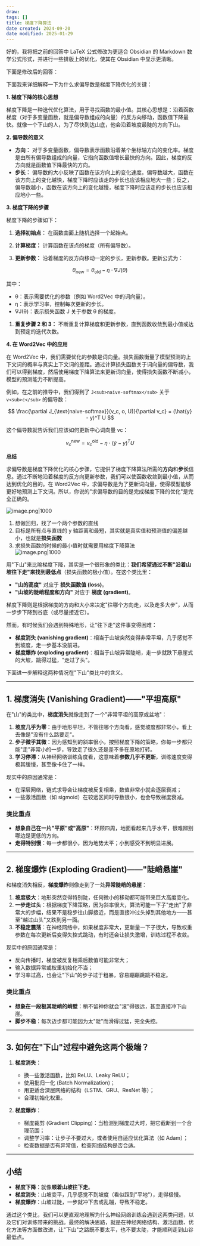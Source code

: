 ```yaml
---
draw:
tags: []
title: 梯度下降算法
date created: 2024-09-20
date modified: 2025-01-29
---
```


好的，我将把之前的回答中 LaTeX 公式修改为更适合 Obsidian 的 Markdown 数学公式形式，并进行一些排版上的优化，使其在 Obsidian 中显示更清晰。

下面是修改后的回答：

下面我来详细解释一下为什么求偏导数是梯度下降优化的关键：

**1. 梯度下降的核心思想**

梯度下降是一种迭代优化算法，用于寻找函数的最小值。其核心思想是：沿着函数梯度（对于多变量函数，就是偏导数组成的向量）的反方向移动，函数值下降最快。就像一个下山的人，为了尽快到达山底，他会沿着坡度最陡的方向下山。

**2. 偏导数的意义**

- **方向：** 对于多变量函数，偏导数表示函数沿着某个坐标轴方向的变化率。梯度是由所有偏导数组成的向量，它指向函数值增长最快的方向。因此，梯度的反方向就是函数值下降最快的方向。
- **步长：** 偏导数的大小反映了函数在该方向上的变化速度。偏导数越大，函数在该方向上的变化越快，梯度下降时应该走的步长也应该相应地大一些；反之，偏导数越小，函数在该方向上的变化越慢，梯度下降时应该走的步长也应该相应地小一些。

**3. 梯度下降的步骤**

梯度下降的步骤如下：

1. **选择初始点：** 在函数曲面上随机选择一个起始点。
    
2. **计算梯度：** 计算函数在该点的梯度（所有偏导数）。
    
3. **更新参数：** 沿着梯度的反方向移动一定的步长，更新参数。更新公式为：

$$
    \theta_{\text{new}} = \theta_{\text{old}} - \eta \cdot \nabla J(\theta)
$$

其中：

- θ：表示需要优化的参数（例如 Word2Vec 中的词向量）。
- η：表示学习率，控制每次更新的步长。
- ∇J(θ)：表示损失函数 J 关于参数 θ 的梯度。

1. **重复步骤 2 和 3：** 不断重复计算梯度和更新参数，直到函数收敛到最小值或达到预定的迭代次数。
    

**4. 在 Word2Vec 中的应用**

在 Word2Vec 中，我们需要优化的参数是词向量。损失函数衡量了模型预测的上下文词的概率与真实上下文词的差距。通过计算损失函数关于词向量的偏导数，我们可以得到梯度，然后使用梯度下降算法来更新词向量，使得损失函数不断减小，模型的预测能力不断提高。

例如，在之前的推导中，我们得到了 `J<sub>naive-softmax</sub>` 关于 `v<sub>c</sub>` 的偏导数：

$$
\frac{\partial J_{\text{naive-softmax}}(v_c, o, U)}{\partial v_c} = (\hat{y} - y)^T U
$$

这个偏导数就告诉我们应该如何更新中心词向量 vc​：

$$
v_c^{\text{new}} = v_c^{\text{old}} - \eta \cdot (\hat{y} - y)^T U
$$

**总结**

求偏导数是梯度下降优化的核心步骤，它提供了梯度下降算法所需的**方向**和**步长**信息。通过不断地沿着梯度的反方向更新参数，我们可以使函数收敛到最小值，从而达到优化的目的。在 Word2Vec 中，求偏导数是为了更新词向量，使得模型能够更好地预测上下文词。所以，你说的"求偏导数的目的是完成梯度下降的优化"是完全正确的。

![image.png|1000](https://imagehosting4picgo.oss-cn-beijing.aliyuncs.com/imagehosting/fix-dir%2Fpicgo%2Fpicgo-clipboard-images%2F2024%2F09%2F20%2F11-42-21-5ec4c7c1cddba14c6e75ebc678ff7a9d-202409201142560-9bbf3b.png)

1. 想做回归，找了一个两个参数的直线
2. 目标是所有点与直线的 y 轴距离和最短，其实就是真实值和预测值的偏差越小，也就是**损失函数**
3. 求损失函数的时候的最小值时就需要用梯度下降算法  
![image.png|1000](https://imagehosting4picgo.oss-cn-beijing.aliyuncs.com/imagehosting/fix-dir%2Fpicgo%2Fpicgo-clipboard-images%2F2024%2F09%2F20%2F11-44-37-ccc37a8462a69c9bec124c80f03b6722-202409201144743-9db084.png)

用"下山"来比喻梯度下降，其实是一个很形象的类比：**我们希望通过不断"沿着山坡往下走"来找到最低点**（损失函数的极小值）。在这个类比里：

- **"山的高度"** 对应于 **损失函数值 (loss)**。
- **"山坡的陡峭程度和方向"** 对应于 **梯度 (gradient)**。

梯度下降则是根据梯度的方向和大小来决定"往哪个方向走，以及走多大步"，从而一步步下降到谷底（或尽量接近它）。

然而，有时候我们会遇到特殊地形，让"往下走"这件事变得困难：

- **梯度消失 (vanishing gradient)**：相当于山坡突然变得非常平坦，几乎感觉不到坡度，走一步基本没前进。
- **梯度爆炸 (exploding gradient)**：相当于山坡异常陡峭，走一步就跌下悬崖式的大坡，跳得过猛，"走过了头"。

下面进一步解释这两种情况在"下山"类比中的含义。

---

## 1. 梯度消失 (Vanishing Gradient)——"平坦高原"

在"山"的类比中，**梯度消失**就像走到了一个"非常平坦的高原或盆地"：

1. **坡度几乎为零**：由于地形平坦，不管往哪个方向看，感觉坡度都非常小，看上去像是"没有什么路要走"。
2. **步子微乎其微**：因为感知到的斜率很小，按照梯度下降的策略，你每一步都只能"走"非常小的一步，导致走了很久还是差不多在原地打转。
3. **学习停滞**：从神经网络训练角度看，这意味着**参数几乎不更新**，训练速度变得极其缓慢，甚至像卡住了一样。

现实中的原因通常是：

- 在深层网络，链式求导会让梯度被反复相乘，数值非常小就会逐层衰减；
- 一些激活函数（如 sigmoid）在较远区间时导数很小，也会导致梯度衰减。

### 类比重点

- **想象自己在一片"平原"或"高原"**：环顾四周，地面看起来几乎水平，很难辨别哪边是更低的方向。
- **走得特别慢**：每一步都很小，因为地势太平；小到感受不到明显进展。

---

## 2. 梯度爆炸 (Exploding Gradient)——"陡峭悬崖"

和梯度消失相反，**梯度爆炸**则像走到了一处**异常陡峭的悬崖**：

1. **坡度极大**：地形突然变得特别陡，任何微小的移动都可能带来巨大高度变化。
2. **一步走过头**：根据梯度下降策略，因为斜率很大，算法可能一下子"走出"了非常大的步幅，结果不是稳步往山脚接近，而是直接冲过头掉到其他地方——甚至"越过山头"又跌到另一面。
3. **不稳定震荡**：在神经网络中，如果梯度非常大，更新量一下子很大，导致权重参数在每次更新后变得失控式跳动，有时还会让损失激增，训练过程不收敛。

现实中的原因通常是：

- 反向传播时，梯度被反复相乘后数值可能非常大；
- 输入数据异常或权重初始化不当；
- 学习率过高，也会让"下山"的步子过于粗暴，容易蹦蹦跳跳不稳定。

### 类比重点

- **想象在一段极其陡峭的峭壁**：稍不留神你就会"滚"得很远，甚至直接冲下山崖。
- **脚步不稳**：每次迈步都可能因为太"陡"而滑得过猛，完全失控。

---

## 3. 如何在"下山"过程中避免这两个极端？

1. **梯度消失**：
    
    - 换一些激活函数，比如 ReLU、Leaky ReLU；
    - 使用批归一化 (Batch Normalization)；
    - 用更适合深层网络的结构（LSTM、GRU、ResNet 等）；
    - 合理初始化权重。
2. **梯度爆炸**：
    
    - 梯度裁剪 (Gradient Clipping)：当检测到梯度过大时，把它截断到一个合理范围；
    - 调整学习率：让步子不要过大，或者使用自适应优化算法（如 Adam）；
    - 检查数据是否有异常值，检查网络结构是否合适。

---

## 小结

- **梯度下降**：就像**顺着山坡往下走**。
- **梯度消失**：山坡变平，几乎感觉不到坡度（看似踩到"平地"），走得极慢。
- **梯度爆炸**：山坡过陡，一步就冲下去或乱蹦，导致不稳定。

通过这个类比，我们可以更直观地理解为什么神经网络训练会遇到这两类问题，以及它们对训练带来的挑战。最终的解决思路，就是在神经网络结构、激活函数、优化方法等方面做改进，让"下山"之路既不要太平，也不要太陡，才能顺利走到山谷最低点。
